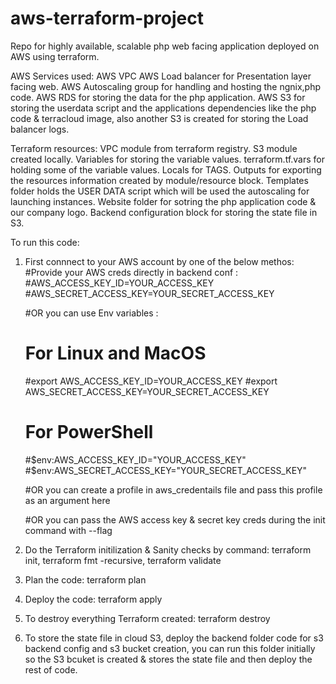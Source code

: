 # aws-terraform-project
Repo for highly available, scalable php web facing application deployed on AWS using terraform.

AWS Services used: 
AWS VPC
AWS Load balancer for Presentation layer facing web.
AWS Autoscaling group for handling and hosting the ngnix,php code.
AWS RDS for storing the data for the php application.
AWS S3 for storing the userdata script and the applications dependencies like the php code & terracloud image, also another S3 is created for storing the Load balancer logs.


Terraform resources:
VPC module from terraform registry.
S3 module created locally.
Variables for storing the variable values.
terraform.tf.vars for holding some of the variable values.
Locals for TAGS.
Outputs for exporting the resources information created by module/resource block.
Templates folder holds the USER DATA script which will be used the autoscaling for launching instances.
Website folder for sotring the php application code & our company logo.
Backend configuration block for storing the state file in S3.


To run this code:

1) First connnect to your AWS account by one of the below methos:
    #Provide your AWS creds directly in backend conf :
    #AWS_ACCESS_KEY_ID=YOUR_ACCESS_KEY
    #AWS_SECRET_ACCESS_KEY=YOUR_SECRET_ACCESS_KEY

    #OR you can use Env variables :
    # For Linux and MacOS
    #export AWS_ACCESS_KEY_ID=YOUR_ACCESS_KEY
    #export AWS_SECRET_ACCESS_KEY=YOUR_SECRET_ACCESS_KEY

    # For PowerShell
    #$env:AWS_ACCESS_KEY_ID="YOUR_ACCESS_KEY"
    #$env:AWS_SECRET_ACCESS_KEY="YOUR_SECRET_ACCESS_KEY"

    #OR you can create a profile in aws_credentails file and pass this profile as an argument here

    #OR you can pass the AWS access key & secret key creds during the init command with --flag

2) Do the Terraform initilization & Sanity checks by command: terraform init, terraform fmt -recursive, terraform validate

3) Plan the code: terraform plan

4) Deploy the code: terraform apply

5) To destroy everything Terraform created: terraform destroy

6) To store the state file in cloud S3, deploy the backend folder code for s3 backend config and s3 bucket creation, you can run this folder    initially so the S3 bcuket is created & stores the state file and then deploy the rest of code.

